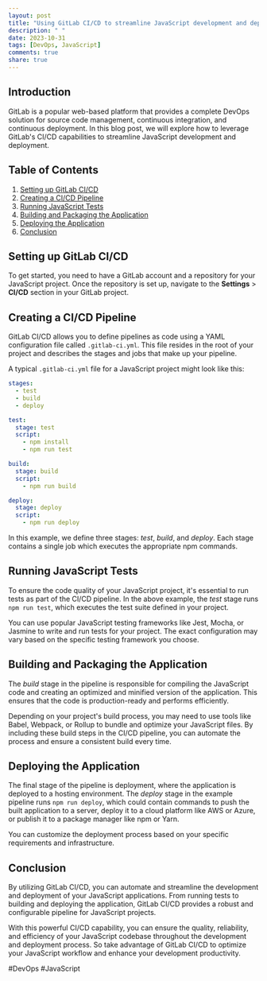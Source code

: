 ```yaml
---
layout: post
title: "Using GitLab CI/CD to streamline JavaScript development and deployment"
description: " "
date: 2023-10-31
tags: [DevOps, JavaScript]
comments: true
share: true
---
```


## Introduction
GitLab is a popular web-based platform that provides a complete DevOps solution for source code management, continuous integration, and continuous deployment. In this blog post, we will explore how to leverage GitLab's CI/CD capabilities to streamline JavaScript development and deployment.

## Table of Contents
1. [Setting up GitLab CI/CD](#setting-up-gitlab-ci-cd)
2. [Creating a CI/CD Pipeline](#creating-a-ci-cd-pipeline)
3. [Running JavaScript Tests](#running-javascript-tests)
4. [Building and Packaging the Application](#building-and-packaging-the-application)
5. [Deploying the Application](#deploying-the-application)
6. [Conclusion](#conclusion)

## Setting up GitLab CI/CD
To get started, you need to have a GitLab account and a repository for your JavaScript project. Once the repository is set up, navigate to the **Settings** > **CI/CD** section in your GitLab project.

## Creating a CI/CD Pipeline
GitLab CI/CD allows you to define pipelines as code using a YAML configuration file called `.gitlab-ci.yml`. This file resides in the root of your project and describes the stages and jobs that make up your pipeline.

A typical `.gitlab-ci.yml` file for a JavaScript project might look like this:

```yaml
stages:
  - test
  - build
  - deploy

test:
  stage: test
  script:
    - npm install
    - npm run test

build:
  stage: build
  script:
    - npm run build

deploy:
  stage: deploy
  script:
    - npm run deploy
```

In this example, we define three stages: *test*, *build*, and *deploy*. Each stage contains a single job which executes the appropriate npm commands.

## Running JavaScript Tests
To ensure the code quality of your JavaScript project, it's essential to run tests as part of the CI/CD pipeline. In the above example, the *test* stage runs `npm run test`, which executes the test suite defined in your project.

You can use popular JavaScript testing frameworks like Jest, Mocha, or Jasmine to write and run tests for your project. The exact configuration may vary based on the specific testing framework you choose.

## Building and Packaging the Application
The *build* stage in the pipeline is responsible for compiling the JavaScript code and creating an optimized and minified version of the application. This ensures that the code is production-ready and performs efficiently.

Depending on your project's build process, you may need to use tools like Babel, Webpack, or Rollup to bundle and optimize your JavaScript files. By including these build steps in the CI/CD pipeline, you can automate the process and ensure a consistent build every time.

## Deploying the Application
The final stage of the pipeline is deployment, where the application is deployed to a hosting environment. The *deploy* stage in the example pipeline runs `npm run deploy`, which could contain commands to push the built application to a server, deploy it to a cloud platform like AWS or Azure, or publish it to a package manager like npm or Yarn.

You can customize the deployment process based on your specific requirements and infrastructure.

## Conclusion
By utilizing GitLab CI/CD, you can automate and streamline the development and deployment of your JavaScript applications. From running tests to building and deploying the application, GitLab CI/CD provides a robust and configurable pipeline for JavaScript projects.

With this powerful CI/CD capability, you can ensure the quality, reliability, and efficiency of your JavaScript codebase throughout the development and deployment process. So take advantage of GitLab CI/CD to optimize your JavaScript workflow and enhance your development productivity.

\#DevOps #JavaScript